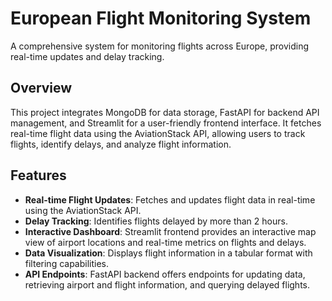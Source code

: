 # European Flight Monitoring System

A comprehensive system for monitoring flights across Europe, providing real-time updates and delay tracking.

## Overview

This project integrates MongoDB for data storage, FastAPI for backend API management, and Streamlit for a user-friendly frontend interface. It fetches real-time flight data using the AviationStack API, allowing users to track flights, identify delays, and analyze flight information.

## Features

- **Real-time Flight Updates**: Fetches and updates flight data in real-time using the AviationStack API.
- **Delay Tracking**: Identifies flights delayed by more than 2 hours.
- **Interactive Dashboard**: Streamlit frontend provides an interactive map view of airport locations and real-time metrics on flights and delays.
- **Data Visualization**: Displays flight information in a tabular format with filtering capabilities.
- **API Endpoints**: FastAPI backend offers endpoints for updating data, retrieving airport and flight information, and querying delayed flights.